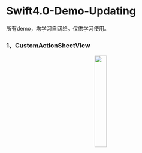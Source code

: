 # Swift4.0-Demo-Updating

所有demo，均学习自网络。仅供学习使用。

### 1、CustomActionSheetView
<center>
<img src="https://thumbs.gfycat.com/FinishedOnlyGrebe-size_restricted.gif" width="25%" height="25%" />
</center>



